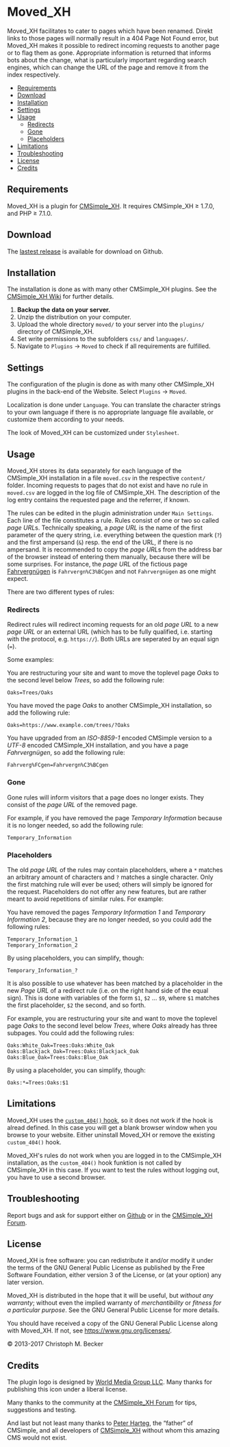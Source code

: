 # Moved_XH

Moved_XH facilitates to cater to pages which have been renamed. Direkt links
to those pages will normally result in a 404 Page Not Found error, but
Moved_XH makes it possible to redirect incoming requests to another page or
to flag them as gone. Appropriate information is returned that informs bots
about the change, what is particularly important regarding search engines,
which can change the URL of the page and remove it from the index respectively.

- [Requirements](#requirements)
- [Download](#download)
- [Installation](#installation)
- [Settings](#settings)
- [Usage](#usage)
  - [Redirects](#redirects)
  - [Gone](#gone)
  - [Placeholders](#placeholders)
- [Limitations](#limitations)
- [Troubleshooting](#troubleshooting)
- [License](#license)
- [Credits](#credits)

## Requirements

Moved_XH is a plugin for [CMSimple_XH](https://www.cmsimple-xh.org/).
It requires CMSimple_XH ≥ 1.7.0, and PHP ≥ 7.1.0.

## Download

The [lastest release](https://github.com/cmb69/moved_xh/releases/latest)
is available for download on Github.

## Installation

The installation is done as with many other CMSimple\_XH plugins. See the
[CMSimple_XH Wiki](https://wiki.cmsimple-xh.org/?for-users/working-with-the-cms/plugins#id3_install-plugin)
for further details.

1. **Backup the data on your server.**
1. Unzip the distribution on your computer.
1. Upload the whole directory `moved/` to your server into the `plugins/`
   directory of CMSimple_XH.
1. Set write permissions to the subfolders `css/` and `languages/`.
1. Navigate to `Plugins` → `Moved` to check if all requirements are
   fulfilled.

## Settings

The configuration of the plugin is done as with many other CMSimple_XH plugins
in the back-end of the Website. Select `Plugins` → `Moved`.

Localization is done under `Language`. You can translate the character
strings to your own language if there is no appropriate language file available,
or customize them according to your needs.

The look of Moved_XH can be customized under `Stylesheet`.

## Usage

Moved_XH stores its data separately for each language of the CMSimple_XH
installation in a file `moved.csv` in the respective `content/` folder.
Incoming requests to pages that do not exist and have no rule
in `moved.csv` are logged in the log file of CMSimple_XH.
The description of the log entry contains the requested page and
the referrer, if known.

The rules can be edited in the plugin administration under `Main Settings`.
Each line of the file constitutes a rule. Rules consist of one
or two so called *page URL*s. Technically speaking, a *page URL*
is the name of the first parameter of the query string, i.e.
everything between the question mark (`?`) and the first
ampersand (`&`) resp. the end of the URL, if there is no
ampersand. It is recommended to copy the *page URL*s from the address
bar of the browser instead of entering them manually, because there will be
some surprises. For instance, the *page URL* of the fictious page
[Fahrvergnügen](https://www.example.com/?Fahrvergn%C3%BCgen) is
`Fahrvergn%C3%BCgen` and not `Fahrvergnügen` as one might expect.

There are two different types of rules:

### Redirects

Redirect rules will redirect incoming requests for an old *page URL* to
a new *page URL* or an external URL (which has to be fully qualified,
i.e. starting with the protocol, e.g. `https://`). Both URLs are
seperated by an equal sign (`=`).

Some examples:

You are restructuring your site and want to move the toplevel page
*Oaks* to the second level below *Trees*, so add the following rule:

    Oaks=Trees/Oaks

You have moved the page *Oaks* to another CMSimple_XH installation,
so add the following rule:

    Oaks=https://www.example.com/trees/?Oaks

You have upgraded from an *ISO-8859-1* encoded CMSimple version
to a *UTF-8* encoded CMSimple_XH installation, and you have a
page *Fahrvergnügen*, so add the following rule:

    Fahrverg%FCgen=Fahrvergn%C3%BCgen


### Gone

Gone rules will inform visitors that a page does no longer exists.
They consist of the *page URL* of the removed page.

For example, if you have removed the page *Temporary Information*
because it is no longer needed, so add the following rule:

    Temporary_Information


### Placeholders

The old *page URL* of the rules may contain placeholders, where a
`*` matches an arbitrary amount of characters and `?`
matches a single character.  Only the first matching rule will ever be used;
others will simply be ignored for the request.  Placeholders do not offer any
new features, but are rather meant to avoid repetitions of similar rules.
For example:

You have removed the pages *Temporary Information 1* and *Temporary Information 2*,
because they are no longer needed, so you could add the following rules:

    Temporary_Information_1
    Temporary_Information_2

By using placeholders, you can simplify, though:

    Temporary_Information_?

It is also possible to use whatever has been matched by a placeholder in the
new *Page URL* of a redirect rule (i.e. on the right hand side of the
equal sign).  This is done with variables of the form `$1`,
`$2` … `$9`, where `$1` matches the first placeholder,
`$2` the second, and so forth.

For example, you are restructuring your site and want to move the toplevel page
*Oaks* to the second level below *Trees*, where *Oaks* already has three subpages.
You could add the following rules:

    Oaks:White_Oak=Trees:Oaks:White_Oak
    Oaks:Blackjack_Oak=Trees:Oaks:Blackjack_Oak
    Oaks:Blue_Oak=Trees:Oaks:Blue_Oak

By using a placeholder, you can simplify, though:

    Oaks:*=Trees:Oaks:$1

## Limitations

Moved_XH uses the
[`custom_404()` hook](https://wiki.cmsimple-xh.org/?tips-and-tricks/custom-404-page&search=custom+404),
so it does not work if the hook is alread defined. In this
case you will get a blank browser window when you browse to your website.
Either uninstall Moved_XH or remove the existing `custom_404()` hook.

Moved_XH's rules do not work when you are logged in to the CMSimple_XH
installation, as the `custom_404()` hook funktion is not called
by CMSimple_XH in this case. If you want to test the rules without logging
out, you have to use a second browser.

## Troubleshooting

Report bugs and ask for support either on [Github](https://github.com/cmb69/moved_xh/issues)
or in the [CMSimple_XH Forum](https://cmsimpleforum.com/).

## License

Moved_XH is free software: you can redistribute it and/or modify
it under the terms of the GNU General Public License as published by
the Free Software Foundation, either version 3 of the License, or
(at your option) any later version.

Moved_XH is distributed in the hope that it will be useful,
but *without any warranty*; without even the implied warranty of
*merchantibility* or *fitness for a particular purpose*.  See the
GNU General Public License for more details.

You should have received a copy of the GNU General Public License
along with Moved_XH.  If not, see <https://www.gnu.org/licenses/>.

© 2013-2017 Christoph M. Becker

## Credits

The plugin logo is designed by [World Media Group LLC](https://www.mymovingreviews.com/).
Many thanks for publishing this icon under a liberal license.

Many thanks to the community at the [CMSimple_XH Forum](https://www.cmsimpleforum.com/)
for tips, suggestions and testing.

And last but not least many thanks to [Peter Harteg](https://www.harteg.dk/),
the “father” of CMSimple, and all developers of [CMSimple_XH](https://www.cmsimple-xh.org/)
without whom this amazing CMS would not exist.
